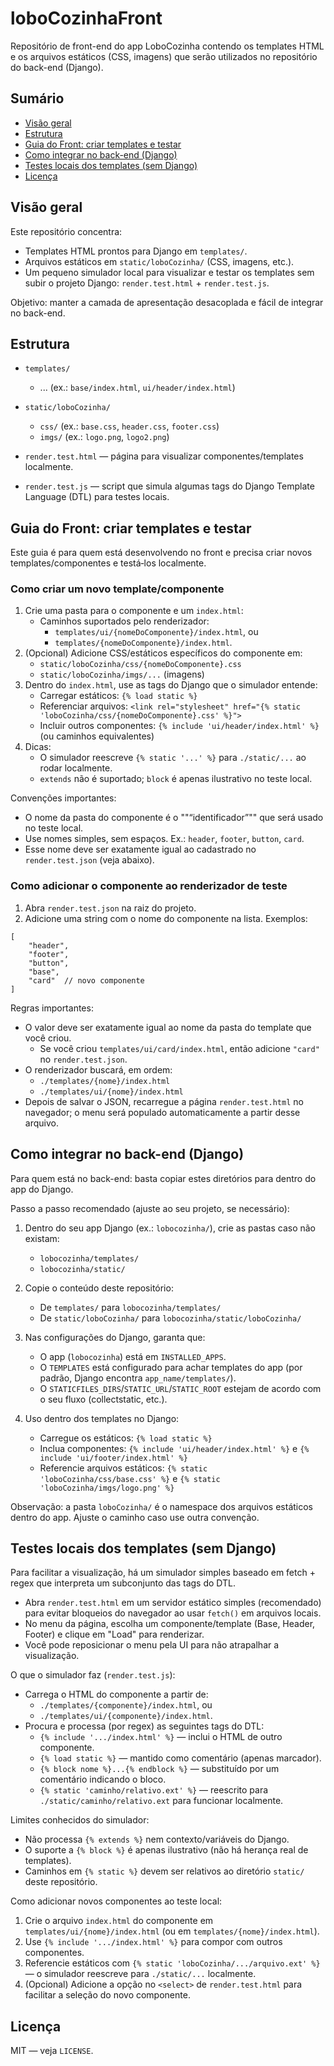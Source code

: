 # loboCozinhaFront

Repositório de front-end do app LoboCozinha contendo os templates HTML e os arquivos estáticos (CSS, imagens) que serão utilizados no repositório do back-end (Django).


## Sumário

- [Visão geral](#visao-geral)
- [Estrutura](#estrutura)
- [Guia do Front: criar templates e testar](#guia-do-front-criar-templates-e-testar)
- [Como integrar no back-end (Django)](#como-integrar-no-back-end-django)
- [Testes locais dos templates (sem Django)](#testes-locais-dos-templates-sem-django)
- [Licença](#licença)


## Visão geral

Este repositório concentra:

- Templates HTML prontos para Django em `templates/`.
- Arquivos estáticos em `static/loboCozinha/` (CSS, imagens, etc.).
- Um pequeno simulador local para visualizar e testar os templates sem subir o projeto Django: `render.test.html` + `render.test.js`.

Objetivo: manter a camada de apresentação desacoplada e fácil de integrar no back-end.


## Estrutura

- `templates/` 
	- ... 
	(ex.: `base/index.html`, `ui/header/index.html`)

- `static/loboCozinha/`
	- `css/` (ex.: `base.css`, `header.css`, `footer.css`)
	- `imgs/` (ex.: `logo.png`, `logo2.png`)

- `render.test.html` — página para visualizar componentes/templates localmente.

- `render.test.js` — script que simula algumas tags do Django Template Language (DTL) para testes locais.


## Guia do Front: criar templates e testar

Este guia é para quem está desenvolvendo no front e precisa criar novos templates/componentes e testá‑los localmente.

### Como criar um novo template/componente

1) Crie uma pasta para o componente e um `index.html`:
	 - Caminhos suportados pelo renderizador:
		 - `templates/ui/{nomeDoComponente}/index.html`, ou
		 - `templates/{nomeDoComponente}/index.html`.
2) (Opcional) Adicione CSS/estáticos específicos do componente em:
	 - `static/loboCozinha/css/{nomeDoComponente}.css`
	 - `static/loboCozinha/imgs/...` (imagens)
3) Dentro do `index.html`, use as tags do Django que o simulador entende:
	 - Carregar estáticos: `{% load static %}`
	 - Referenciar arquivos: `<link rel="stylesheet" href="{% static 'loboCozinha/css/{nomeDoComponente}.css' %}">`
	 - Incluir outros componentes: `{% include 'ui/header/index.html' %}` (ou caminhos equivalentes)
4) Dicas:
	 - O simulador reescreve `{% static '...' %}` para `./static/...` ao rodar localmente.
	 - `extends` não é suportado; `block` é apenas ilustrativo no teste local.

Convenções importantes:

- O nome da pasta do componente é o ""“identificador”"" que será usado no teste local.
- Use nomes simples, sem espaços. Ex.: `header`, `footer`, `button`, `card`.
- Esse nome deve ser exatamente igual ao cadastrado no `render.test.json` (veja abaixo).

### Como adicionar o componente ao renderizador de teste

1) Abra `render.test.json` na raiz do projeto.
2) Adicione uma string com o nome do componente na lista. Exemplos:

```
[
	"header",
	"footer",
	"button",
	"base",
	"card"  // novo componente
]
```

Regras importantes:

- O valor deve ser exatamente igual ao nome da pasta do template que você criou.
	- Se você criou `templates/ui/card/index.html`, então adicione `"card"` no `render.test.json`.
- O renderizador buscará, em ordem:
	- `./templates/{nome}/index.html`
	- `./templates/ui/{nome}/index.html`
- Depois de salvar o JSON, recarregue a página `render.test.html` no navegador; o menu será populado automaticamente a partir desse arquivo.


## Como integrar no back-end (Django)

Para quem está no back-end: basta copiar estes diretórios para dentro do app do Django.

Passo a passo recomendado (ajuste ao seu projeto, se necessário):

1) Dentro do seu app Django (ex.: `lobocozinha/`), crie as pastas caso não existam:
	 - `lobocozinha/templates/`
	 - `lobocozinha/static/`

2) Copie o conteúdo deste repositório:
	 - De `templates/` para `lobocozinha/templates/`
	 - De `static/loboCozinha/` para `lobocozinha/static/loboCozinha/`

3) Nas configurações do Django, garanta que:
	 - O app (`lobocozinha`) está em `INSTALLED_APPS`.
	 - O `TEMPLATES` está configurado para achar templates do app (por padrão, Django encontra `app_name/templates/`).
	 - O `STATICFILES_DIRS`/`STATIC_URL`/`STATIC_ROOT` estejam de acordo com o seu fluxo (collectstatic, etc.).

4) Uso dentro dos templates no Django:
	 - Carregue os estáticos: `{% load static %}`
	 - Inclua componentes: `{% include 'ui/header/index.html' %}` e `{% include 'ui/footer/index.html' %}`
	 - Referencie arquivos estáticos: `{% static 'loboCozinha/css/base.css' %}` e `{% static 'loboCozinha/imgs/logo.png' %}`

Observação: a pasta `loboCozinha/` é o namespace dos arquivos estáticos dentro do app. Ajuste o caminho caso use outra convenção.


## Testes locais dos templates (sem Django)

Para facilitar a visualização, há um simulador simples baseado em fetch + regex que interpreta um subconjunto das tags do DTL.

- Abra `render.test.html` em um servidor estático simples (recomendado) para evitar bloqueios do navegador ao usar `fetch()` em arquivos locais.
- No menu da página, escolha um componente/template (Base, Header, Footer) e clique em "Load" para renderizar.
- Você pode reposicionar o menu pela UI para não atrapalhar a visualização.

O que o simulador faz (`render.test.js`):

- Carrega o HTML do componente a partir de:
	- `./templates/{componente}/index.html`, ou
	- `./templates/ui/{componente}/index.html`.
- Procura e processa (por regex) as seguintes tags do DTL:
	- `{% include '.../index.html' %}` — inclui o HTML de outro componente.
	- `{% load static %}` — mantido como comentário (apenas marcador).
	- `{% block nome %}...{% endblock %}` — substituído por um comentário indicando o bloco.
	- `{% static 'caminho/relativo.ext' %}` — reescrito para `./static/caminho/relativo.ext` para funcionar localmente.

Limites conhecidos do simulador:

- Não processa `{% extends %}` nem contexto/variáveis do Django.
- O suporte a `{% block %}` é apenas ilustrativo (não há herança real de templates).
- Caminhos em `{% static %}` devem ser relativos ao diretório `static/` deste repositório.

Como adicionar novos componentes ao teste local:

1) Crie o arquivo `index.html` do componente em `templates/ui/{nome}/index.html` (ou em `templates/{nome}/index.html`).
2) Use `{% include '.../index.html' %}` para compor com outros componentes.
3) Referencie estáticos com `{% static 'loboCozinha/.../arquivo.ext' %}` — o simulador reescreve para `./static/...` localmente.
4) (Opcional) Adicione a opção no `<select>` de `render.test.html` para facilitar a seleção do novo componente.


## Licença

MIT — veja `LICENSE`.
